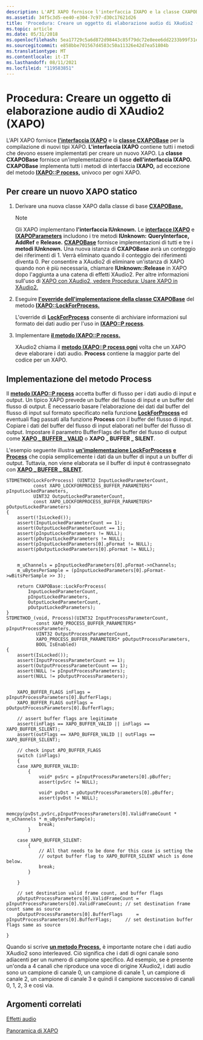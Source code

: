 ```yaml
---
description: L'API XAPO fornisce l'interfaccia IXAPO e la classe CXAPOBase per la compilazione di nuovi tipi XAPO.
ms.assetid: 34f5c3d5-ee40-e304-7c97-d30c17621d26
title: 'Procedura: Creare un oggetto di elaborazione audio di XAudio2 (XAPO)'
ms.topic: article
ms.date: 05/31/2018
ms.openlocfilehash: 5ea17729c5a6d872d98443c85f79dc72e8eee6dd2233b99f31e189a9eb28708e
ms.sourcegitcommit: e858bbe701567d4583c50a11326e42d7ea51804b
ms.translationtype: MT
ms.contentlocale: it-IT
ms.lasthandoff: 08/11/2021
ms.locfileid: "119583851"
---
```

# <a name="how-to-create-an-xapo"></a>Procedura: Creare un oggetto di elaborazione audio di XAudio2 (XAPO)

L'API XAPO fornisce [**l'interfaccia IXAPO**](/windows/desktop/api/XAPO/nn-xapo-ixapo) e la [**classe CXAPOBase**](/windows/desktop/api/XAPOBase/nl-xapobase-cxapobase) per la compilazione di nuovi tipi XAPO. **L'interfaccia IXAPO** contiene tutti i metodi che devono essere implementati per creare un nuovo XAPO. La **classe CXAPOBase** fornisce un'implementazione di base **dell'interfaccia IXAPO.** **CXAPOBase** implementa tutti i metodi di interfaccia **IXAPO,** ad eccezione del metodo [**IXAPO::P rocess,**](/windows/win32/api/xapo/nf-xapo-ixapo-process) univoco per ogni XAPO.

## <a name="to-create-a-new-static-xapo"></a>Per creare un nuovo XAPO statico

1.  Derivare una nuova classe XAPO dalla classe di base [**CXAPOBase.**](/windows/desktop/api/XAPOBase/nl-xapobase-cxapobase)

    > [!Note]  
    > Gli XAPO implementano **l'interfaccia IUnknown.** Le [**interfacce IXAPO**](/windows/desktop/api/XAPO/nn-xapo-ixapo) e [**IXAPOParameters**](/windows/desktop/api/XAPO/nn-xapo-ixapoparameters) includono i tre metodi **IUnknown:** **QueryInterface,** **AddRef** e **Release.** [**CXAPOBase**](/windows/desktop/api/XAPOBase/nl-xapobase-cxapobase) fornisce implementazioni di tutti e tre i **metodi IUnknown.** Una nuova istanza di **CXAPOBase** avrà un conteggio dei riferimenti di 1. Verrà eliminato quando il conteggio dei riferimenti diventa 0. Per consentire a XAudio2 di eliminare un'istanza di XAPO quando non è più necessaria, chiamare **IUnknown::Release** in XAPO dopo l'aggiunta a una catena di effetti XAudio2. Per altre informazioni sull'uso di [XAPO con XAudio2, vedere Procedura: Usare XAPO in XAudio2.](how-to--use-an-xapo-in-xaudio2.md)

     

2.  Eseguire [**l'override dell'implementazione della classe CXAPOBase**](/windows/desktop/api/XAPOBase/nl-xapobase-cxapobase) del metodo [**IXAPO::LockForProcess.**](/windows/win32/api/xapo/nf-xapo-ixapo-lockforprocess)

    L'override di [**LockForProcess**](/windows/win32/api/xapo/nf-xapo-ixapo-lockforprocess) consente di archiviare informazioni sul formato dei dati audio per l'uso in [**IXAPO::P rocess**](/windows/win32/api/xapo/nf-xapo-ixapo-process).

3.  Implementare [**il metodo IXAPO::P rocess.**](/windows/win32/api/xapo/nf-xapo-ixapo-process)

    XAudio2 chiama il [**metodo IXAPO::P rocess ogni**](/windows/win32/api/xapo/nf-xapo-ixapo-process) volta che un XAPO deve elaborare i dati audio. **Process** contiene la maggior parte del codice per un XAPO.

## <a name="implementing-the-process-method"></a>Implementazione del metodo Process

Il [**metodo IXAPO::P rocess**](/windows/win32/api/xapo/nf-xapo-ixapo-process) accetta buffer di flusso per i dati audio di input e output. Un tipico XAPO prevede un buffer del flusso di input e un buffer del flusso di output. È necessario basare l'elaborazione dei dati dal buffer del flusso di input sul formato specificato nella funzione [**LockForProcess**](/windows/win32/api/xapo/nf-xapo-ixapo-lockforprocess) ed eventuali flag passati alla funzione **Process** con il buffer del flusso di input. Copiare i dati del buffer del flusso di input elaborati nel buffer del flusso di output. Impostare il parametro BufferFlags del buffer del flusso di output come [**XAPO \_ BUFFER \_ VALID**](/windows/desktop/api/xapo/ne-xapo-xapo_buffer_flags) o **XAPO \_ BUFFER \_ SILENT**.

L'esempio seguente illustra [**un'implementazione LockForProcess**](/windows/win32/api/xapo/nf-xapo-ixapo-lockforprocess) [**e Process**](/windows/win32/api/xapo/nf-xapo-ixapo-process) che copia semplicemente i dati da un buffer di input a un buffer di output. Tuttavia, non viene elaborata se il buffer di input è contrassegnato con [**XAPO \_ BUFFER \_ SILENT**](/windows/desktop/api/xapo/ne-xapo-xapo_buffer_flags).


```
STDMETHOD(LockForProcess) (UINT32 InputLockedParameterCount,
          const XAPO_LOCKFORPROCESS_BUFFER_PARAMETERS* pInputLockedParameters,
          UINT32 OutputLockedParameterCount,
          const XAPO_LOCKFORPROCESS_BUFFER_PARAMETERS* pOutputLockedParameters)
{
    assert(!IsLocked());
    assert(InputLockedParameterCount == 1);
    assert(OutputLockedParameterCount == 1);
    assert(pInputLockedParameters != NULL);
    assert(pOutputLockedParameters != NULL);
    assert(pInputLockedParameters[0].pFormat != NULL);
    assert(pOutputLockedParameters[0].pFormat != NULL);


    m_uChannels = pInputLockedParameters[0].pFormat->nChannels;
    m_uBytesPerSample = (pInputLockedParameters[0].pFormat->wBitsPerSample >> 3);

    return CXAPOBase::LockForProcess(
        InputLockedParameterCount,
        pInputLockedParameters,
        OutputLockedParameterCount,
        pOutputLockedParameters);
}
STDMETHOD_(void, Process)(UINT32 InputProcessParameterCount,
           const XAPO_PROCESS_BUFFER_PARAMETERS* pInputProcessParameters,
           UINT32 OutputProcessParameterCount,
           XAPO_PROCESS_BUFFER_PARAMETERS* pOutputProcessParameters,
           BOOL IsEnabled)
{
    assert(IsLocked());
    assert(InputProcessParameterCount == 1);
    assert(OutputProcessParameterCount == 1);
    assert(NULL != pInputProcessParameters);
    assert(NULL != pOutputProcessParameters);


    XAPO_BUFFER_FLAGS inFlags = pInputProcessParameters[0].BufferFlags;
    XAPO_BUFFER_FLAGS outFlags = pOutputProcessParameters[0].BufferFlags;

    // assert buffer flags are legitimate
    assert(inFlags == XAPO_BUFFER_VALID || inFlags == XAPO_BUFFER_SILENT);
    assert(outFlags == XAPO_BUFFER_VALID || outFlags == XAPO_BUFFER_SILENT);

    // check input APO_BUFFER_FLAGS
    switch (inFlags)
    {
    case XAPO_BUFFER_VALID:
        {
            void* pvSrc = pInputProcessParameters[0].pBuffer;
            assert(pvSrc != NULL);

            void* pvDst = pOutputProcessParameters[0].pBuffer;
            assert(pvDst != NULL);

            memcpy(pvDst,pvSrc,pInputProcessParameters[0].ValidFrameCount * m_uChannels * m_uBytesPerSample);
            break;
        }

    case XAPO_BUFFER_SILENT:
        {
            // All that needs to be done for this case is setting the
            // output buffer flag to XAPO_BUFFER_SILENT which is done below.
            break;
        }

    }

    // set destination valid frame count, and buffer flags
    pOutputProcessParameters[0].ValidFrameCount = pInputProcessParameters[0].ValidFrameCount; // set destination frame count same as source
    pOutputProcessParameters[0].BufferFlags     = pInputProcessParameters[0].BufferFlags;     // set destination buffer flags same as source

}
```



Quando si scrive [**un metodo Process,**](/windows/win32/api/xapo/nf-xapo-ixapo-process) è importante notare che i dati audio XAudio2 sono interleaved. Ciò significa che i dati di ogni canale sono adiacenti per un numero di campione specifico. Ad esempio, se è presente un'onda a 4 canali che riproduce una voce di origine XAudio2, i dati audio sono un campione di canale 0, un campione di canale 1, un campione di canale 2, un campione di canale 3 e quindi il campione successivo di canali 0, 1, 2, 3 e così via.

## <a name="related-topics"></a>Argomenti correlati

<dl> <dt>

[Effetti audio](audio-effects.md)
</dt> <dt>

[Panoramica di XAPO](xapo-overview.md)
</dt> </dl>

 

 
